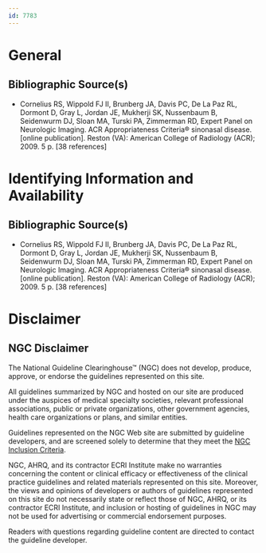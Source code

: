 ```yaml
---
id: 7783
---
```


# General

## Bibliographic Source(s)

- Cornelius RS, Wippold FJ II, Brunberg JA, Davis PC, De La Paz RL, Dormont D, Gray L, Jordan JE, Mukherji SK, Nussenbaum B, Seidenwurm DJ, Sloan MA, Turski PA, Zimmerman RD, Expert Panel on Neurologic Imaging. ACR Appropriateness Criteria® sinonasal disease. [online publication]. Reston (VA): American College of Radiology (ACR); 2009. 5 p. [38 references]

# Identifying Information and Availability

## Bibliographic Source(s)

- Cornelius RS, Wippold FJ II, Brunberg JA, Davis PC, De La Paz RL, Dormont D, Gray L, Jordan JE, Mukherji SK, Nussenbaum B, Seidenwurm DJ, Sloan MA, Turski PA, Zimmerman RD, Expert Panel on Neurologic Imaging. ACR Appropriateness Criteria® sinonasal disease. [online publication]. Reston (VA): American College of Radiology (ACR); 2009. 5 p. [38 references]

# Disclaimer

## NGC Disclaimer

The National Guideline Clearinghouse™ (NGC) does not develop, produce, approve, or endorse the guidelines represented on this site.

All guidelines summarized by NGC and hosted on our site are produced under the auspices of medical specialty societies, relevant professional associations, public or private organizations, other government agencies, health care organizations or plans, and similar entities.

Guidelines represented on the NGC Web site are submitted by guideline developers, and are screened solely to determine that they meet the [NGC Inclusion Criteria](/help-and-about/summaries/inclusion-criteria).

NGC, AHRQ, and its contractor ECRI Institute make no warranties concerning the content or clinical efficacy or effectiveness of the clinical practice guidelines and related materials represented on this site. Moreover, the views and opinions of developers or authors of guidelines represented on this site do not necessarily state or reflect those of NGC, AHRQ, or its contractor ECRI Institute, and inclusion or hosting of guidelines in NGC may not be used for advertising or commercial endorsement purposes.

Readers with questions regarding guideline content are directed to contact the guideline developer.

